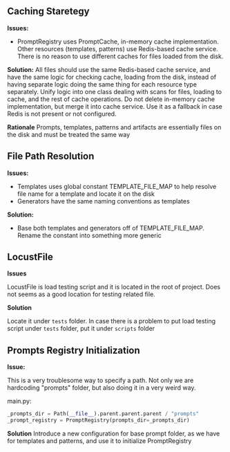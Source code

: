 ## Caching Staretegy

**Issues:**
- PromptRegistry uses PromptCache, in-memory cache implementation. Other resources (templates, patterns) use Redis-based cache service. There is no reason to use different caches for files loaded from the disk. 

**Solution:**
All files should use the same Redis-based cache service, and have the same logic for checking cache, loading from the disk, instead of having separate logic doing the same thing for each resource type separately. Unify logic into one class dealing with scans for files, loading to cache, and the rest of cache operations. Do not delete in-memory cache implementation, but merge it into cache service. Use it as a fallback in case Redis is not present or not configured.

**Rationale**
Prompts, templates, patterns and artifacts are essentially files on the disk and must be treated the same way

## File Path Resolution

**Issues:**
- Templates uses global constant TEMPLATE_FILE_MAP to help resolve file name for a template and locate it on the disk
- Generators have the same naming conventions as templates

**Solution:**
- Base both templates and generators off of TEMPLATE_FILE_MAP. Rename the constant into something more generic

## LocustFile

**Issues**

LocustFile is load testing script and it is located in the root of project. Does not seems as a good location for testing related file. 

**Solution**

Locate it under `tests` folder. In case there is a problem to put load testing script under `tests` folder, put it under `scripts` folder

## Prompts Registry Initialization

**Issue:**

This is a very troublesome way to specify a path. Not only we are hardcoding "prompts" folder, but also doing it in a very weird way.

main.py:

```python
_prompts_dir = Path(__file__).parent.parent.parent / "prompts"
_prompt_registry = PromptRegistry(prompts_dir=_prompts_dir)
```

**Solution**
Introduce a new configuration for base prompt folder, as we have for templates and patterns, and use it to initialize PromptRegistry